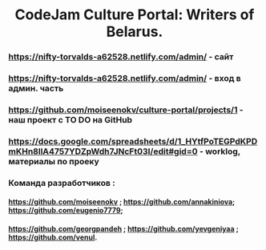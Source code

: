 
<h1 align="center">
  CodeJam Culture Portal: Writers of Belarus. 
</h1>



### https://nifty-torvalds-a62528.netlify.com/admin/   - сайт 
### https://nifty-torvalds-a62528.netlify.com/admin/   - вход в админ. часть
### https://github.com/moiseenokv/culture-portal/projects/1  - наш проект с TO DO на GitHub
### https://docs.google.com/spreadsheets/d/1_HYtfPoTEGPdKPDmKHn8llA4757YDZpWdh7JNcFt03I/edit#gid=0  - worklog, материалы по проеку 
### Команда разработчиков :
#### https://github.com/moiseenokv ;  https://github.com/annakiniova; https://github.com/eugenio7779; 
#### https://github.com/georgpandeh ; https://github.com/yevgeniyaa ; https://github.com/venul.

